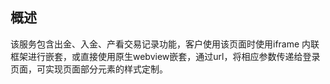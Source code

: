 ## 概述
该服务包含出金、入金、产看交易记录功能，客户使用该页面时使用iframe 内联框架进行嵌套，或直接使用原生webview嵌套，通过url，将相应参数传递给登录页面，可实现页面部分元素的样式定制。